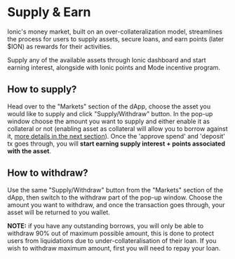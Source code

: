 # Supply & Earn

Ionic's money market, built on an over-collateralization model, streamlines the process for users to supply assets, secure loans, and earn points (later $ION) as rewards for their activities.

Supply any of the available assets through Ionic dashboard and start earning interest, alongside with Ionic points and Mode incentive program.

## How to supply?

Head over to the "Markets" section of the dApp, choose the asset you would like to supply and click "Supply/Withdraw" button. In the pop-up window choose the amount you want to supply and either enable it as collateral or not (enabling asset as collateral will allow you to borrow against it, [more details in the next section](borrowing.md)). Once the 'approve spend' and 'deposit' tx goes through, you will **start earning supply interest + points associated with the asset**.&#x20;

## How to withdraw?

Use the same "Supply/Withdraw" button from the "Markets" section of the dApp, then switch to the withdraw part of the pop-up window. Choose the amount you want to withdraw, and once the transaction goes through, your asset will be returned to you wallet.&#x20;

**NOTE:** if you have any outstanding borrows, you will only be able to withdraw 90% out of maximum possible amount, this is done to protect users from liquidations due to under-collateralisation of their loan. If you wish to withdraw maximum amount, first you will need to repay your loan.&#x20;

